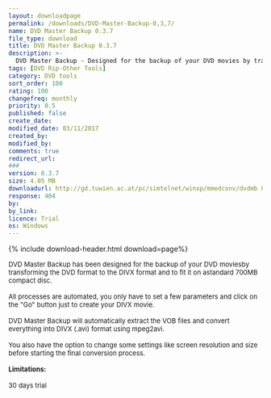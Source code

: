 ```yaml
---
layout: downloadpage
permalink: /downloads/DVD-Master-Backup-0,3,7/
name: DVD Master Backup 0.3.7
file_type: download
title: DVD Master Backup 0.3.7
description: >-
  DVD Master Backup - Designed for the backup of your DVD movies by transforming the DVD format to the DIVX format
tags: [DVD Rip-Other Tools]
category: DVD tools
sort_order: 100
rating: 100
changefreq: monthly
priority: 0.5
published: false
create_date: 
modified_date: 03/11/2017
created_by: 
modified_by: 
comments: true
redirect_url: 
### 
version: 0.3.7
size: 4.05 MB
downloadurl: http://gd.tuwien.ac.at/pc/simtelnet/winxp/mmedconv/dvdmb 0_3_7.exe
response: 404
by: 
by_link: 
licence: Trial
os: Windows
---
```


{% include download-header.html download=page%}

<p style="fix-download-text !important">
<p><font size="2">DVD Master Backup has been designed for the backup of your DVD moviesby transforming the DVD format to the DIVX format and to fit it on astandard 700MB compact disc.<br />
<br />
All processes are automated, you only have to set a few parameters and click on the "Go" button just to create your DIVX movie. <br />
<br />
DVD Master Backup will automatically extract the VOB files and convert everything into DIVX (.avi) format using mpeg2avi. <br />
<br />
You also have the option to change some settings like screen resolution and size before starting the final conversion process.<br />
<br />
<span><strong>Limitations:</strong></span><br />
<br />
30 days trial<br />
</font></p></p>
